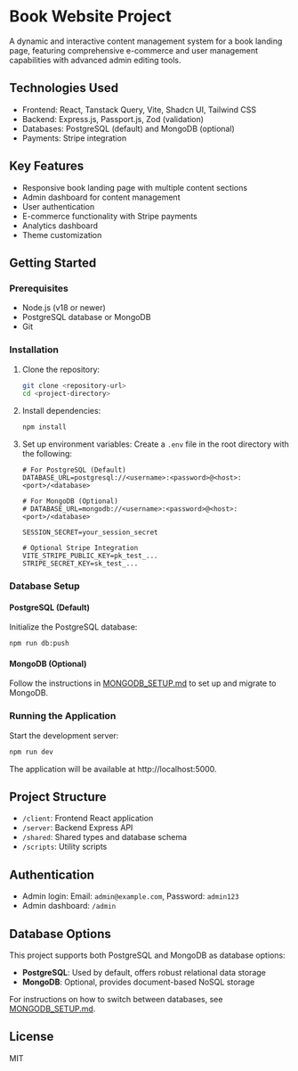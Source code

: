 # Book Website Project

A dynamic and interactive content management system for a book landing page, featuring comprehensive e-commerce and user management capabilities with advanced admin editing tools.

## Technologies Used

- Frontend: React, Tanstack Query, Vite, Shadcn UI, Tailwind CSS
- Backend: Express.js, Passport.js, Zod (validation)
- Databases: PostgreSQL (default) and MongoDB (optional)
- Payments: Stripe integration

## Key Features

- Responsive book landing page with multiple content sections
- Admin dashboard for content management
- User authentication
- E-commerce functionality with Stripe payments
- Analytics dashboard
- Theme customization

## Getting Started

### Prerequisites

- Node.js (v18 or newer)
- PostgreSQL database or MongoDB
- Git

### Installation

1. Clone the repository:
   ```bash
   git clone <repository-url>
   cd <project-directory>
   ```

2. Install dependencies:
   ```bash
   npm install
   ```

3. Set up environment variables:
   Create a `.env` file in the root directory with the following:

   ```
   # For PostgreSQL (Default)
   DATABASE_URL=postgresql://<username>:<password>@<host>:<port>/<database>
   
   # For MongoDB (Optional)
   # DATABASE_URL=mongodb://<username>:<password>@<host>:<port>/<database>
   
   SESSION_SECRET=your_session_secret
   
   # Optional Stripe Integration
   VITE_STRIPE_PUBLIC_KEY=pk_test_...
   STRIPE_SECRET_KEY=sk_test_...
   ```

### Database Setup

#### PostgreSQL (Default)

Initialize the PostgreSQL database:

```bash
npm run db:push
```

#### MongoDB (Optional)

Follow the instructions in [MONGODB_SETUP.md](MONGODB_SETUP.md) to set up and migrate to MongoDB.

### Running the Application

Start the development server:

```bash
npm run dev
```

The application will be available at http://localhost:5000.

## Project Structure

- `/client`: Frontend React application
- `/server`: Backend Express API
- `/shared`: Shared types and database schema
- `/scripts`: Utility scripts

## Authentication

- Admin login: Email: `admin@example.com`, Password: `admin123`
- Admin dashboard: `/admin`

## Database Options

This project supports both PostgreSQL and MongoDB as database options:

- **PostgreSQL**: Used by default, offers robust relational data storage
- **MongoDB**: Optional, provides document-based NoSQL storage

For instructions on how to switch between databases, see [MONGODB_SETUP.md](MONGODB_SETUP.md).

## License

MIT